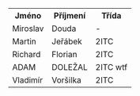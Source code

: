 <html>
  <head>
  </head>
  <body>
  <table>
    <th>Jméno</th>
    <th>Příjmení</th>
    <th>Třída</th>
    <tr>
      <td>Miroslav</td>
      <td>Douda</td>
      <td>-</td>
    </tr>
    <tr>
      <td>Martin</td>
      <td>Jeřábek</td>
      <td>2ITC</td>
    </tr>
    <tr>
      <td>Richard</td>
      <td>Florian</td>
      <td>2ITC</td>
    </tr>
     <tr>
      <td>ADAM</td>
      <td>DOLEŽAL</td>
      <td>2ITC wtf</td>
    </tr>
     <tr>
      <td>Vladimír</td>
      <td>Voršilka</td>
      <td>2ITC</td>
    </tr>
  </table>
  </body>
</html>
